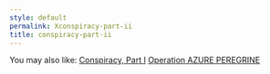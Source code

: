 ```yaml
---
style: default
permalink: Xconspiracy-part-ii
title: conspiracy-part-ii
---
```

You may also like:
[Conspiracy, Part I](http://scp-wiki.net/conspiracy-part-i)
[Operation AZURE PEREGRINE](http://scp-wiki.net/operation-azure-peregrine)